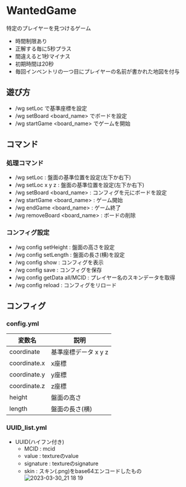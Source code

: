 # WantedGame
特定のプレイヤーを見つけるゲーム

- 時間制限あり
- 正解する毎に5秒プラス
- 間違えると1秒マイナス
- 初期時間は20秒
- 毎回インベントリの一つ目にプレイヤーの名前が書かれた地図を付与

## 遊び方
- /wg setLoc で基準座標を設定
- /wg setBoard <board_name> でボードを設定
- /wg startGame <board_name> でゲームを開始

## コマンド
### 処理コマンド
- /wg setLoc : 盤面の基準位置を設定(左下か右下)
- /wg setLoc x y z : 盤面の基準位置を設定(左下か右下)
- /wg setBoard <board_name>  : コンフィグを元にボードを設定
- /wg startGame <board_name> : ゲーム開始
- /wg endGame <board_name> : ゲーム終了
- /wg removeBoard <board_name> : ボードの削除
### コンフィグ設定
- /wg config setHeight <height> : 盤面の高さを設定
- /wg config setLength <length> : 盤面の長さ(横)を設定
- /wg config show : コンフィグを表示
- /wg config save : コンフィグを保存
- /wg config getData all/MCID : プレイヤー名のスキンデータを取得
- /wg config reload : コンフィグをリロード

## コンフィグ
### config.yml
| 変数名 | 説明 |
| ---- | ---- |
|  coordinate   |  基準座標データ x y z  |
|   coordinate.x|x座標|
|   coordinate.y|y座標|
|   coordinate.z|z座標|
|  height  |  盤面の高さ  |
| length | 盤面の長さ(横)|
### UUID_list.yml
- UUID(ハイフン付き) 
    - MCID : mcid 
    - value : textureのvalue
    - signature : textureのsignature
    - skin : スキン(.png)をbase64エンコードしたもの
    ![2023-03-30_21 18 19](https://user-images.githubusercontent.com/115648249/228891001-f6c2e438-1e7e-4a52-ac69-a078610ba495.png)

    
